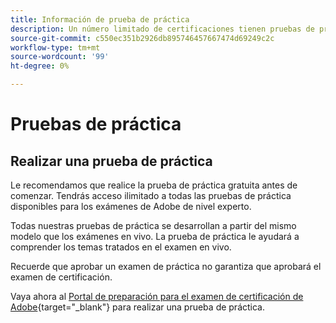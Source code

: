 ```yaml
---
title: Información de prueba de práctica
description: Un número limitado de certificaciones tienen pruebas de práctica
source-git-commit: c550ec351b2926db895746457667474d69249c2c
workflow-type: tm+mt
source-wordcount: '99'
ht-degree: 0%

---
```



# Pruebas de práctica

## Realizar una prueba de práctica

Le recomendamos que realice la prueba de práctica gratuita antes de comenzar. Tendrás acceso ilimitado a todas las pruebas de práctica disponibles para los exámenes de Adobe de nivel experto.

Todas nuestras pruebas de práctica se desarrollan a partir del mismo modelo que los exámenes en vivo. La prueba de práctica le ayudará a comprender los temas tratados en el examen en vivo.

Recuerde que aprobar un examen de práctica no garantiza que aprobará el examen de certificación.

Vaya ahora al [Portal de preparación para el examen de certificación de Adobe](https://www.certmetrics.com/adobe/candidate/gmetrix_sso.aspx){target="_blank"} para realizar una prueba de práctica.